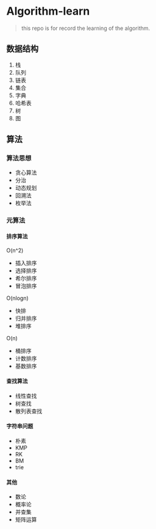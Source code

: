 # Algorithm-learn

> this repo is for record the learning of the algorithm.

## 数据结构

1. 栈
2. 队列
3. 链表
4. 集合
5. 字典
6. 哈希表
7. 树
8. 图

## 算法

### 算法思想

- 贪心算法
- 分治
- 动态规划
- 回溯法
- 枚举法

### 元算法

#### 排序算法

O(n^2)

- 插入排序
- 选择排序
- 希尔排序
- 冒泡排序

O(nlogn)

- 快排
- 归并排序
- 堆排序

O(n)

- 桶排序
- 计数排序
- 基数排序

#### 查找算法

- 线性查找
- 树查找
- 散列表查找

#### 字符串问题

- 朴素
- KMP
- RK
- BM
- trie

#### 其他

- 数论
- 概率论
- 并查集
- 矩阵运算

